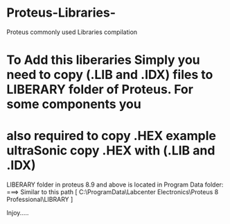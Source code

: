 # Proteus-Libraries-
Proteus commonly used Libraries compilation

# To Add this liberaries Simply you need to copy (.LIB and .IDX) files to LIBERARY folder of Proteus. For some components you
# also required to copy .HEX example ultraSonic copy .HEX with (.LIB and .IDX)

LIBERARY folder in proteus 8.9 and above is located in Program Data folder:
===> Similar to this path [ C:\ProgramData\Labcenter Electronics\Proteus 8 Professional\LIBRARY ]

Injoy.....
